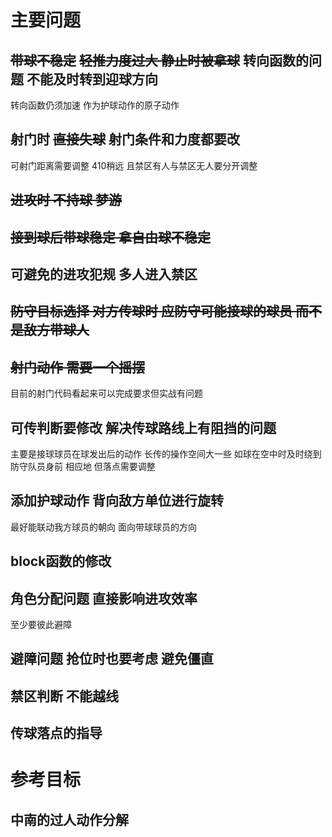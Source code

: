 # 主要问题
## ~~带球不稳定~~ ~~轻推力度过大 静止时被拿球~~ 转向函数的问题 不能及时转到迎球方向 
转向函数仍须加速 作为护球动作的原子动作
## 射门时 ~~直接失球~~ 射门条件和力度都要改
可射门距离需要调整 410稍远 且禁区有人与禁区无人要分开调整
## ~~进攻时 不持球 梦游~~
## ~~接到球后带球稳定 拿自由球不稳定~~

## 可避免的进攻犯规 多人进入禁区 

## ~~防守目标选择 对方传球时 应防守可能接球的球员 而不是敌方带球人~~

## ~~射门动作 需要一个摇摆~~
目前的射门代码看起来可以完成要求但实战有问题

## 可传判断要修改 解决传球路线上有阻挡的问题
主要是接球球员在球发出后的动作 长传的操作空间大一些
如球在空中时及时绕到防守队员身前
相应地 但落点需要调整

## 添加护球动作 背向敌方单位进行旋转 
最好能联动我方球员的朝向 面向带球球员的方向

## block函数的修改

## 角色分配问题 直接影响进攻效率
至少要彼此避障

## 避障问题 抢位时也要考虑 避免僵直

## 禁区判断 不能越线

## 传球落点的指导

 # 参考目标
 ## 中南的过人动作分解

 